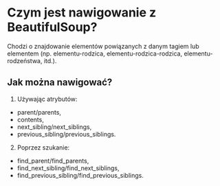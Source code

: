 # Czym jest nawigowanie z BeautifulSoup?  
Chodzi o znajdowanie elementów powiązanych z danym tagiem lub elementem (np. elementu-rodzica, elementu-rodzica-rodzica, elementu-rodzeństwa, itd.).  
  
## Jak można nawigować?  
1. Używając atrybutów:  
- parent/parents,  
- contents,  
- next_sibling/next_siblings,  
- previous_sibling/previous_siblings.  
2. Poprzez szukanie:  
- find_parent/find_parents,    
- find_next_sibling/find_next_siblings,  
- find_previous_sibling/find_previous_siblings.
